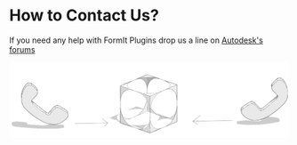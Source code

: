 # How to Contact Us?

If you need any help with FormIt Plugins drop us a line on [Autodesk's forums](https://forums.autodesk.com/t5/formit-forum/bd-p/142)

![](../../.gitbook/assets/c19.PNG)
